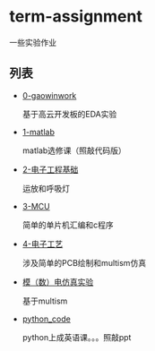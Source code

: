 # term-assignment  
  一些实验作业
## 列表
- [0-gaowinwork](/0-gaowinwork)

  基于高云开发板的EDA实验
- [1-matlab](/1-matlab)

  matlab选修课（照敲代码版）
- [2-电子工程基础](/5-电子工程基础)

  运放和呼吸灯
- [3-MCU](/3-MCU)

  简单的单片机汇编和c程序
- [4-电子工艺](/4-电子工艺)

  涉及简单的PCB绘制和multism仿真
- [模（数）电仿真实验](/模（数）电仿真实验验)

  基于multism
- [python_code](/pythoncode)
  
  python上成英语课。。。照敲ppt

